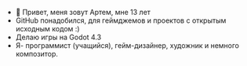 - 👋 Привет, меня зовут Артем, мне 13 лет
- GitHub понадобился, для геймджемов и проектов с открытым исходным кодом :)
- Делаю игры на Godot 4.3 
- Я- программист (учащийся), гейм-дизайнер, художник и немного композитор.

<!---
DeFrol-Studio/DeFrol-Studio is a Спасибо что прочитали :)
--->
